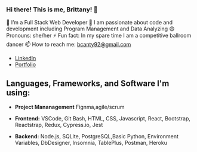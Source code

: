 

### Hi there! This is me, Brittany! 👋

🌱 I’m a Full Stack Web Developer
👯 I am passionate about code and development including Program Management and Data Analyzing 
😄 Pronouns: she/her
⚡ Fun fact: In my spare time I am a competitive ballroom dancer
📫 How to reach me: bcanty92@gmail.com
* [LinkedIn](https://www.linkedin.com/in/bcanty/)
* [Portfolio](https://brittanycantyportfolio.netlify.app/)

## Languages, Frameworks, and Software I'm using:
* **Project Mananagement** Fignma,agile/scrum

* **Frontend:** VSCode, Git Bash, HTML, CSS, Javascript, React, Bootstrap, Reactstrap, Redux, Cypress.io, Jest

* **Backend:** Node.js, SQLite, PostgreSQL,Basic Python, Environment Variables, DbDesigner, Insomnia, TablePlus, Postman, Heroku


